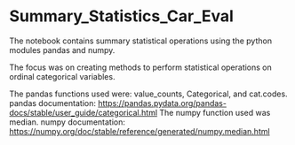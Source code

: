 # Summary_Statistics_Car_Eval
The notebook contains summary statistical operations using the python modules pandas and numpy. 

The focus was on creating methods to perform statistical operations on ordinal categorical variables.

The pandas functions used were: value_counts, Categorical, and cat.codes.
pandas documentation: https://pandas.pydata.org/pandas-docs/stable/user_guide/categorical.html
The numpy function used was median. 
numpy documentation: https://numpy.org/doc/stable/reference/generated/numpy.median.html
